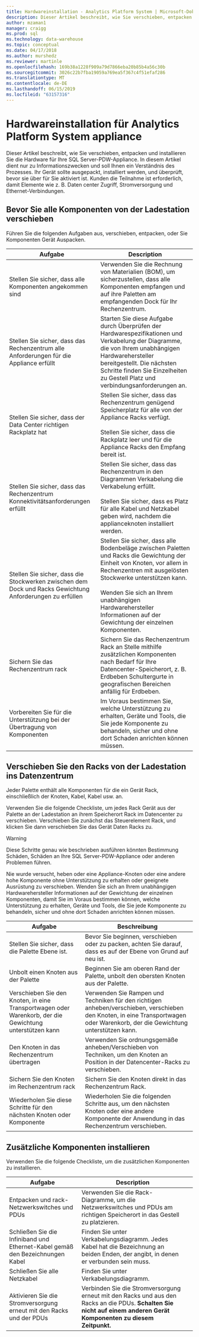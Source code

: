 ```yaml
---
title: Hardwareinstallation - Analytics Platform System | Microsoft-Dokumentation
description: Dieser Artikel beschreibt, wie Sie verschieben, entpacken und installieren Sie die Hardware für Ihre SQL Server-PDW-Appliance. In diesem Artikel dient nur zu Informationszwecken und soll Ihnen ein Verständnis des Prozesses. Ihr Gerät sollte ausgepackt, installiert werden, und überprüft, bevor sie über für Sie aktiviert ist. Kunden die Teilnahme ist erforderlich, damit Elemente wie z. B. Daten center Zugriff, Stromversorgung und Ethernet-Verbindungen.
author: mzaman1
manager: craigg
ms.prod: sql
ms.technology: data-warehouse
ms.topic: conceptual
ms.date: 04/17/2018
ms.author: murshedz
ms.reviewer: martinle
ms.openlocfilehash: 169b38a1228f909a79d7866eba20b85b4a56c30b
ms.sourcegitcommit: 3026c22b7fba19059a769ea5f367c4f51efaf286
ms.translationtype: MT
ms.contentlocale: de-DE
ms.lasthandoff: 06/15/2019
ms.locfileid: "63157316"
---
```

# <a name="hardware-installation-for-analytics-platform-system-appliance"></a>Hardwareinstallation für Analytics Platform System appliance
Dieser Artikel beschreibt, wie Sie verschieben, entpacken und installieren Sie die Hardware für Ihre SQL Server-PDW-Appliance. In diesem Artikel dient nur zu Informationszwecken und soll Ihnen ein Verständnis des Prozesses. Ihr Gerät sollte ausgepackt, installiert werden, und überprüft, bevor sie über für Sie aktiviert ist. Kunden die Teilnahme ist erforderlich, damit Elemente wie z. B. Daten center Zugriff, Stromversorgung und Ethernet-Verbindungen.  
  
## <a name="BeforeMoving"></a>Bevor Sie alle Komponenten von der Ladestation verschieben  
Führen Sie die folgenden Aufgaben aus, verschieben, entpacken, oder Sie Komponenten Gerät Auspacken.  
  
|Aufgabe|Description|  
|--------|---------------|  
|Stellen Sie sicher, dass alle Komponenten angekommen sind|Verwenden Sie die Rechnung von Materialien (BOM), um sicherzustellen, dass alle Komponenten empfangen und auf ihre Paletten am empfangenden Dock für Ihr Rechenzentrum.|  
|Stellen Sie sicher, dass das Rechenzentrum alle Anforderungen für die Appliance erfüllt|Starten Sie diese Aufgabe durch Überprüfen der Hardwarespezifikationen und Verkabelung der Diagramme, die von Ihrem unabhängigen Hardwarehersteller bereitgestellt. Die nächsten Schritte finden Sie Einzelheiten zu Gestell Platz und verbindungsanforderungen an.|  
|Stellen Sie sicher, dass der Data Center richtigen Rackplatz hat|Stellen Sie sicher, dass das Rechenzentrum genügend Speicherplatz für alle von der Appliance Racks verfügt.<br /><br />Stellen Sie sicher, dass die Rackplatz leer und für die Appliance Racks den Empfang bereit ist.|  
|Stellen Sie sicher, dass das Rechenzentrum Konnektivitätsanforderungen erfüllt|Stellen Sie sicher, dass das Rechenzentrum in den Diagrammen Verkabelung die Verkabelung erfüllt.<br /><br />Stellen Sie sicher, dass es Platz für alle Kabel und Netzkabel geben wird, nachdem die applianceknoten installiert werden.|  
|Stellen Sie sicher, dass die Stockwerken zwischen dem Dock und Racks Gewichtung Anforderungen zu erfüllen|Stellen Sie sicher, dass alle Bodenbeläge zwischen Paletten und Racks die Gewichtung der Einheit von Knoten, vor allem in Rechenzentren mit ausgelösten Stockwerke unterstützen kann.<br /><br />Wenden Sie sich an Ihrem unabhängigen Hardwarehersteller Informationen auf der Gewichtung der einzelnen Komponenten.|  
|Sichern Sie das Rechenzentrum rack|Sichern Sie das Rechenzentrum Rack an Stelle mithilfe zusätzlichen Komponenten nach Bedarf für Ihre Datencenter-Speicherort, z. B. Erdbeben Schultergurte in geografischen Bereichen anfällig für Erdbeben.|  
|Vorbereiten Sie für die Unterstützung bei der Übertragung von Komponenten|Im Voraus bestimmen Sie, welche Unterstützung zu erhalten, Geräte und Tools, die Sie jede Komponente zu behandeln, sicher und ohne dort Schaden anrichten können müssen.|  
  
## <a name="Moving"></a>Verschieben Sie den Racks von der Ladestation ins Datenzentrum  
Jeder Palette enthält alle Komponenten für die ein Gerät Rack, einschließlich der Knoten, Kabel, Kabel usw. an.  
  
Verwenden Sie die folgende Checkliste, um jedes Rack Gerät aus der Palette an der Ladestation an ihrem Speicherort Rack im Datencenter zu verschieben. Verschieben Sie zunächst das Steuerelement Rack, und klicken Sie dann verschieben Sie das Gerät Daten Racks zu.  
  
> [!WARNING]  
> Diese Schritte genau wie beschrieben ausführen könnten Bestimmung Schäden, Schäden an Ihre SQL Server-PDW-Appliance oder anderen Problemen führen.  
>   
> Nie wurde versucht, heben oder eine Appliance-Knoten oder eine andere hohe Komponente ohne Unterstützung zu erhalten oder geeignete Ausrüstung zu verschieben. Wenden Sie sich an Ihrem unabhängigen Hardwarehersteller Informationen auf der Gewichtung der einzelnen Komponenten, damit Sie im Voraus bestimmen können, welche Unterstützung zu erhalten, Geräte und Tools, die Sie jede Komponente zu behandeln, sicher und ohne dort Schaden anrichten können müssen.  
  
|Aufgabe|Beschreibung|  
|--------|---------------|  
|Stellen Sie sicher, dass die Palette Ebene ist.|Bevor Sie beginnen, verschieben oder zu packen, achten Sie darauf, dass es auf der Ebene von Grund auf neu ist.|  
|Unbolt einen Knoten aus der Palette|Beginnen Sie am oberen Rand der Palette, unbolt den obersten Knoten aus der Palette.|  
|Verschieben Sie den Knoten, in eine Transportwagen oder Warenkorb, der die Gewichtung unterstützen kann|Verwenden Sie Rampen und Techniken für den richtigen anheben/verschieben, verschieben den Knoten, in eine Transportwagen oder Warenkorb, der die Gewichtung unterstützen kann.|  
|Den Knoten in das Rechenzentrum übertragen|Verwenden Sie ordnungsgemäße anheben/Verschieben von Techniken, um den Knoten an Position in der Datencenter-Racks zu verschieben.|  
|Sichern Sie den Knoten im Rechenzentrum rack|Sichern Sie den Knoten direkt in das Rechenzentrum Rack.|  
|Wiederholen Sie diese Schritte für den nächsten Knoten oder Komponente|Wiederholen Sie die folgenden Schritte aus, um den nächsten Knoten oder eine andere Komponente der Anwendung in das Rechenzentrum verschieben.|  
  
## <a name="AfterMoving"></a>Zusätzliche Komponenten installieren  
Verwenden Sie die folgende Checkliste, um die zusätzlichen Komponenten zu installieren.  
  
|Aufgabe|Description||  
|--------|---------------|-|  
|Entpacken und rack-Netzwerkswitches und PDUs|Verwenden Sie die Rack-Diagramme, um die Netzwerkswitches und PDUs am richtigen Speicherort in das Gestell zu platzieren.||  
|Schließen Sie die Infiniband und Ethernet-Kabel gemäß den Bezeichnungen Kabel|Finden Sie unter Verkabelungsdiagramm. Jedes Kabel hat die Bezeichnung an beiden Enden, der angibt, in denen er verbunden sein muss.||  
|Schließen Sie alle Netzkabel|Finden Sie unter Verkabelungsdiagramm.||  
|Aktivieren Sie die Stromversorgung erneut mit den Racks und der PDUs|Verbinden Sie die Stromversorgung erneut mit den Racks und aus den Racks an die PDUs. **Schalten Sie nicht auf einem anderen Gerät Komponenten zu diesem Zeitpunkt.**||  
  
<!-- MISSING LINKS ## See Also  
[Common Metadata Query Examples &#40;SQL Server PDW&#41;](../sqlpdw/common-metadata-query-examples-sql-server-pdw.md)  -->  
  
